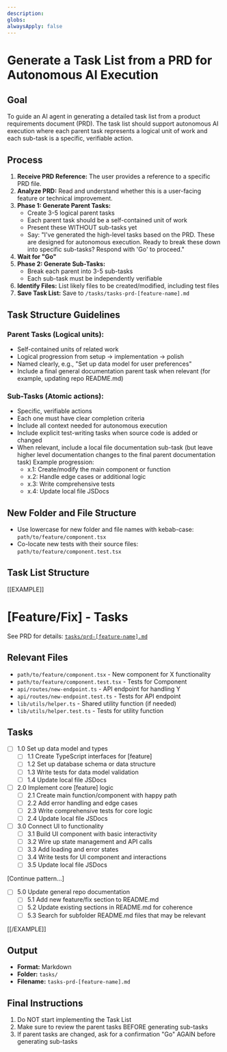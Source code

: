 ```yaml
---
description:
globs:
alwaysApply: false
---
```


# Generate a Task List from a PRD for Autonomous AI Execution

## Goal

To guide an AI agent in generating a detailed task list from a product requirements document (PRD). The task list should support autonomous AI execution where each parent task represents a logical unit of work and each sub-task is a specific, verifiable action.

## Process

1. **Receive PRD Reference:** The user provides a reference to a specific PRD file.
2. **Analyze PRD:** Read and understand whether this is a user-facing feature or technical improvement.
3. **Phase 1: Generate Parent Tasks:**
   - Create 3-5 logical parent tasks
   - Each parent task should be a self-contained unit of work
   - Present these WITHOUT sub-tasks yet
   - Say: "I've generated the high-level tasks based on the PRD. These are designed for autonomous execution. Ready to break these down into specific sub-tasks? Respond with 'Go' to proceed."
4. **Wait for "Go"**
5. **Phase 2: Generate Sub-Tasks:**
   - Break each parent into 3-5 sub-tasks
   - Each sub-task must be independently verifiable
6. **Identify Files:** List likely files to be created/modified, including test files
7. **Save Task List:** Save to `/tasks/tasks-prd-[feature-name].md`

## Task Structure Guidelines

### Parent Tasks (Logical units):

- Self-contained units of related work
- Logical progression from setup → implementation → polish
- Named clearly, e.g., "Set up data model for user preferences"
- Include a final general documentation parent task when relevant (for example, updating repo README.md)

### Sub-Tasks (Atomic actions):

- Specific, verifiable actions
- Each one must have clear completion criteria
- Include all context needed for autonomous execution
- Include explicit test-writing tasks when source code is added or changed
- When relevant, include a local file documentation sub-task (but leave higher level documentation changes to the final parent documentation task)
  Example progression:
  - x.1: Create/modify the main component or function
  - x.2: Handle edge cases or additional logic
  - x.3: Write comprehensive tests
  - x.4: Update local file JSDocs

## New Folder and File Structure

- Use lowercase for new folder and file names with kebab-case: `path/to/feature/component.tsx`
- Co-locate new tests with their source files: `path/to/feature/component.test.tsx`

## Task List Structure

[[EXAMPLE]]

# [Feature/Fix] - Tasks

See PRD for details: [`tasks/prd-[feature-name].md`](./prd-[feature-name].md)

## Relevant Files

- `path/to/feature/component.tsx` - New component for X functionality
- `path/to/feature/component.test.tsx` - Tests for Component
- `api/routes/new-endpoint.ts` - API endpoint for handling Y
- `api/routes/new-endpoint.test.ts` - Tests for API endpoint
- `lib/utils/helper.ts` - Shared utility function (if needed)
- `lib/utils/helper.test.ts` - Tests for utility function

## Tasks

- [ ] 1.0 Set up data model and types
  - [ ] 1.1 Create TypeScript interfaces for [feature]
  - [ ] 1.2 Set up database schema or data structure
  - [ ] 1.3 Write tests for data model validation
  - [ ] 1.4 Update local file JSDocs
- [ ] 2.0 Implement core [feature] logic
  - [ ] 2.1 Create main function/component with happy path
  - [ ] 2.2 Add error handling and edge cases
  - [ ] 2.3 Write comprehensive tests for core logic
  - [ ] 2.4 Update local file JSDocs
- [ ] 3.0 Connect UI to functionality
  - [ ] 3.1 Build UI component with basic interactivity
  - [ ] 3.2 Wire up state management and API calls
  - [ ] 3.3 Add loading and error states
  - [ ] 3.4 Write tests for UI component and interactions
  - [ ] 3.5 Update local file JSDocs

[Continue pattern...]

- [ ] 5.0 Update general repo documentation
  - [ ] 5.1 Add new feature/fix section to README.md
  - [ ] 5.2 Update existing sections in README.md for coherence
  - [ ] 5.3 Search for subfolder README.md files that may be relevant

[[/EXAMPLE]]

## Output

- **Format:** Markdown
- **Folder:** `tasks/`
- **Filename:** `tasks-prd-[feature-name].md`

## Final Instructions

1. Do NOT start implementing the Task List
2. Make sure to review the parent tasks BEFORE generating sub-tasks
3. If parent tasks are changed, ask for a confirmation "Go" AGAIN before generating sub-tasks
